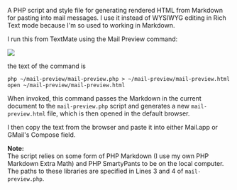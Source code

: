 A PHP script and style file for generating rendered HTML from Markdown for pasting into mail messages. I use it instead of WYSIWYG editing in Rich Text mode because I'm so used to working in Markdown.

I run this from TextMate using the Mail Preview command:

<img class="ss" src="http://www.leancrew.com/all-this/images2010/tm-mail-preview.png" />

the text of the command is

    php ~/mail-preview/mail-preview.php > ~/mail-preview/mail-preview.html
    open ~/mail-preview/mail-preview.html

When invoked, this command passes the Markdown in the current document to the `mail-preview.php` script and generates a new `mail-preview.html` file, which is then opened in the default browser.

I then copy the text from the browser and paste it into either Mail.app or GMail's Compose field.

**Note:**  
The script relies on some form of PHP Markdown (I use my own PHP Markdown Extra Math) and PHP SmartyPants to be on the local computer. The paths to these libraries are specified in Lines 3 and 4 of `mail-preview.php`.
 